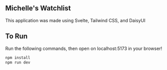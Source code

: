 ## Michelle's Watchlist

This application was made using Svelte, Tailwind CSS, and DaisyUI

## To Run

Run the following commands, then open on localhost:5173 in your browser!

```bash
npm install
npm run dev
```
